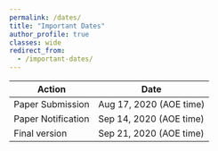 ```yaml
---
permalink: /dates/
title: "Important Dates"
author_profile: true
classes: wide
redirect_from: 
  - /important-dates/
---
```



| Action             | Date          |
| -------------------- | ------------ |
| Paper Submission     | Aug 17, 2020 (AOE time) |
| Paper Notification   | Sep 14, 2020 (AOE time) |
| Final version        | Sep 21, 2020 (AOE time) |
